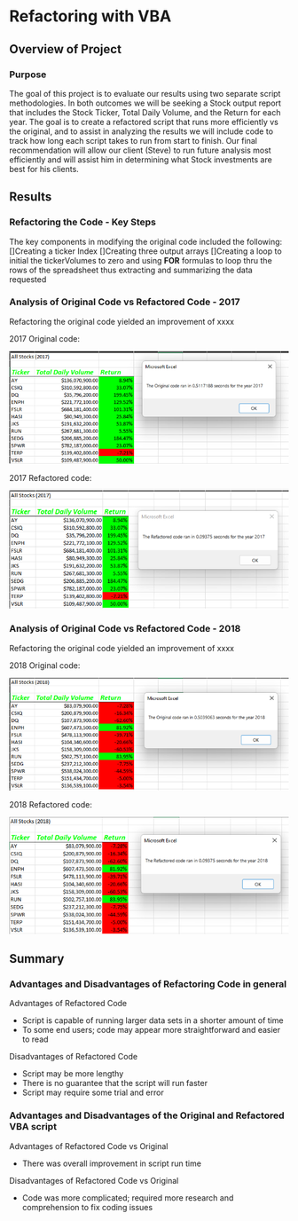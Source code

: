 # Refactoring with VBA

## Overview of Project

### Purpose
The goal of this project is to evaluate our results using two separate script methodologies.  In both outcomes we will be seeking a Stock output report that includes the Stock Ticker, Total Daily Volume, and the Return for each year.  The goal is to create a refactored script that runs more efficiently vs the original, and to assist in analyzing the results we will include code to track how long each script takes to run from start to finish.  Our final recommendation will allow our client (Steve) to run future analysis most efficiently and will assist him in determining what Stock investments are best for his clients.

## Results

### Refactoring the Code - Key Steps
The key components in modifying the original code included the following:
[]Creating a ticker Index
[]Creating three output arrays
[]Creating a loop to initial the tickerVolumes to zero and using **FOR** formulas to loop thru the rows of the spreadsheet thus extracting and summarizing the data requested

### Analysis of Original Code vs Refactored Code - 2017 
Refactoring the original code yielded an improvement of xxxx

2017 Original code:

![Originalcode_2017.png](Originalcode_2017.png)

2017 Refactored code:

![Refactoredcode_2017.png](Refactoredcode_2017.png)


### Analysis of Original Code vs Refactored Code - 2018 
Refactoring the original code yielded an improvement of xxxx

2018 Original code:

![Originalcode_2018.png](Originalcode_2018.png)

2018 Refactored code:

![Refactoredcode_2018.png](Refactoredcode_2018.png)


## Summary

### Advantages and Disadvantages of Refactoring Code in general
Advantages of Refactored Code
- Script is capable of running larger data sets in a shorter amount of time
- To some end users; code may appear more straightforward and easier to read

Disadvantages of Refactored Code
- Script may be more lengthy
- There is no guarantee that the script will run faster
- Script may require some trial and error
 
### Advantages and Disadvantages of the Original and Refactored VBA script
Advantages of Refactored Code vs Original
- There was overall improvement in script run time

Disadvantages of Refactored Code vs Original
- Code was more complicated; required more research and comprehension to fix coding issues